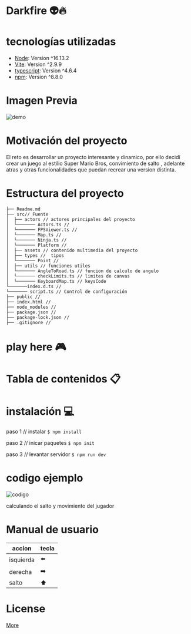 # Darkfire :alien::fire:

# tecnologías utilizadas 

* [Node](https://nodejs.org/es/): Version ^16.13.2  
* [Vite](https://vitejs.dev/guide/#scaffolding-your-first-vite-project): Version ^2.9.9 
* [typescript](https://www.typescriptlang.org/): Version ^4.6.4 
* [npm](https://www.npmjs.com/): Version ^8.8.0


# Imagen Previa

![demo](https://user-images.githubusercontent.com/96850176/169742802-5183aa88-02d0-4952-a9d1-5a439df4a1f2.jpeg)

# Motivación del proyecto

El reto es desarrollar un proyecto interesante y dinamico, por ello decidí crear un juego al estilio Super Mario Bros, convimiento de salto , adelante atras y otras funcionalidades que puedan recrear una version distinta.

# Estructura del proyecto

```
├── Readme.md                   
├── src// Fuente
│  ├── actors // actores principales del proyecto
│  └─────── Actors.ts //
│  └─────── FPSViewer.ts //
│  └─────── Map.ts //
│  └─────── Ninja.ts //
│  └─────── Platform //
│  ├── assets // contenido multimedia del proyecto
│  ├── types //  tipos
│  └─────── Point //
│  ├── utils // funciones utiles
│  └─────── AngleToRoad.ts // funcion de calculo de angulo
│  └─────── checkLimits.ts // limites de canvas
│  └─────── KeyboardMap.ts // keysCode
└───────index.d.ts // 
└─────── script.ts // Control de configuración
├── public //
├── index.html // 
├── node_modules // 
├── package.json //
├── package-lock.json //
├── .gitignore //

```
# play here :video_game:

# Tabla de contenidos :clipboard:

# instalación :computer:

paso 1 // instalar 
`$ npm install` 

paso 2  // inicar paquetes 
`$ npm init `

paso 3 // levantar servidor 
`$ npm run dev` 

# codigo ejemplo 

![codigo](https://user-images.githubusercontent.com/96850176/169834918-59c2db6d-151a-48a3-a638-71b1a8b4bbda.jpeg)

 calculando el salto y movimiento del jugador 
 
 # Manual de usuario
 
 | accion | tecla |
| ------------- | ------------- |
|isquierda  | :arrow_left:  |
|derecha  | :arrow_right:  |
| salto  | :arrow_up: |


# License
 
  [More](./LICENSE)
